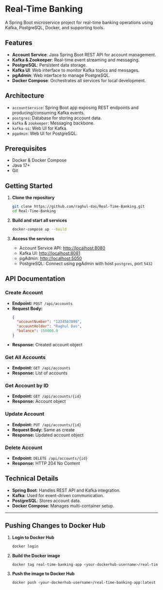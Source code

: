 # Real-Time Banking

A Spring Boot microservice project for real-time banking operations using Kafka, PostgreSQL, Docker, and supporting tools.

## Features

- **Account Service**: Java Spring Boot REST API for account management.
- **Kafka & Zookeeper**: Real-time event streaming and messaging.
- **PostgreSQL**: Persistent data storage.
- **Kafka UI**: Web interface to monitor Kafka topics and messages.
- **pgAdmin**: Web interface to manage PostgreSQL.
- **Docker Compose**: Orchestrates all services for local development.

## Architecture

- `accountservice`: Spring Boot app exposing REST endpoints and producing/consuming Kafka events.
- `postgres`: Database for storing account data.
- `kafka` & `zookeeper`: Messaging backbone.
- `kafka-ui`: Web UI for Kafka.
- `pgadmin`: Web UI for PostgreSQL.

## Prerequisites

- Docker & Docker Compose
- Java 17+
- Git

## Getting Started

1. **Clone the repository**

   ```sh
   git clone https://github.com/raghul-das/Real-Time-Banking.git
   cd Real-Time-Banking

2. **Build and start all services**  
    ```sh
   docker-compose up --build

3. **Access the services**

   - Account Service API: [http://localhost:8080](http://localhost:8080)
   - Kafka UI: [http://localhost:8081](http://localhost:8081)
   - pgAdmin: [http://localhost:5050](http://localhost:5050)
   - PostgreSQL: Connect using pgAdmin with host `postgres`, port `5432`

## API Documentation

### Create Account

- **Endpoint:** `POST /api/accounts`
- **Request Body:**
  ```json
  {
    "accountNumber": "1234567890",
    "accountHolder": "Raghul Das",
    "balance": 150000.0
  }
- **Response:** Created account object

### Get All Accounts
- **Endpoint:** `GET /api/accounts`
- **Response:** List of accounts

### Get Account by ID
- **Endpoint:** `GET /api/accounts/{id}`
- **Response:** Account object

### Update Account
- **Endpoint:** `PUT /api/accounts/{id}`
- **Request Body:** Same as create
- **Response:** Updated account object

### Delete Account
- **Endpoint:** `DELETE /api/accounts/{id}`
- **Response:** HTTP 204 No Content

## Technical Details

- **Spring Boot**: Handles REST API and Kafka integration.
- **Kafka**: Used for event-driven communication.
- **PostgreSQL**: Stores account data.
- **Docker Compose**: Manages multi-container setup.

---

## Pushing Changes to Docker Hub


1. **Login to Docker Hub**
   ```sh
   docker login
2. **Build the Docker image**
   ```sh
   docker tag real-time-banking-app <your-dockerhub-username>/real-time-banking-app:latest
3. **Push the image to Docker Hub**
   ```sh
   docker push <your-dockerhub-username>/real-time-banking-app:latest